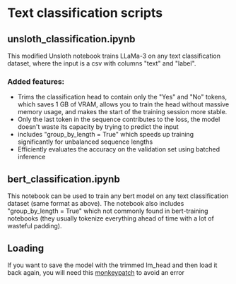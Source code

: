# Text classification scripts

## unsloth_classification.ipynb

This modified Unsloth notebook trains LLaMa-3 on any text classification dataset, where the input is a csv with columns "text" and "label".

### Added features:

- Trims the classification head to contain only the "Yes" and "No" tokens, which saves 1 GB of VRAM, allows you to train the head without massive memory usage, and makes the start of the training session more stable.
- Only the last token in the sequence contributes to the loss, the model doesn't waste its capacity by trying to predict the input
- includes "group_by_length = True" which speeds up training significantly for unbalanced sequence lengths
- Efficiently evaluates the accuracy on the validation set using batched inference

## bert_classification.ipynb

This notebook can be used to train any bert model on any text classification dataset (same format as above). The notebook also includes "group_by_length = True" which not commonly found in bert-training notebooks (they usually tokenize everything ahead of time with a lot of wasteful padding).

## Loading

If you want to save the model with the trimmed lm_head and then load it back again, you will need this [monkeypatch](https://gist.github.com/timothelaborie/071bb3ae8e13e1036e8cb8d0b0694330) to avoid an error
